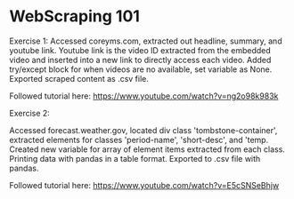 # WebScraping 101

Exercise 1:
Accessed coreyms.com, extracted out headline, summary, and youtube link. Youtube link is the video ID extracted from the embedded video and inserted into a new link to directly access each video. Added try/except block for when videos are no available, set variable as None. Exported scraped content as .csv file.

Followed tutorial here: https://www.youtube.com/watch?v=ng2o98k983k

Exercise 2:

Accessed forecast.weather.gov, located div class 'tombstone-container', extracted elements for classes 'period-name', 'short-desc', and 'temp. Created new variable for array of element items extracted from each class. Printing data with pandas in a table format. Exported to .csv file with pandas.

Followed tutorial here: https://www.youtube.com/watch?v=E5cSNSeBhjw